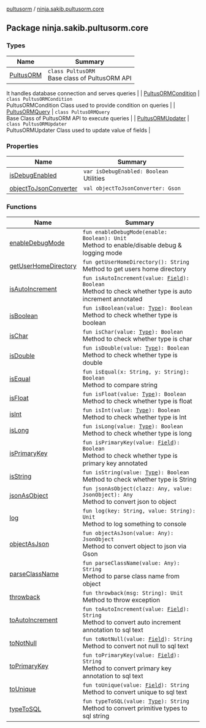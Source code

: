 [pultusorm](../index.md) / [ninja.sakib.pultusorm.core](.)

## Package ninja.sakib.pultusorm.core

### Types

| Name | Summary |
|---|---|
| [PultusORM](-pultus-o-r-m/index.md) | `class PultusORM`<br>Base class of PultusORM API
It handles database connection
and serves queries |
| [PultusORMCondition](-pultus-o-r-m-condition/index.md) | `class PultusORMCondition`<br>PultusORMCondition
Class used to provide condition on queries |
| [PultusORMQuery](-pultus-o-r-m-query/index.md) | `class PultusORMQuery`<br>Base Class of PultusORM API
to execute queries |
| [PultusORMUpdater](-pultus-o-r-m-updater/index.md) | `class PultusORMUpdater`<br>PultusORMUpdater
Class used to update value of fields |

### Properties

| Name | Summary |
|---|---|
| [isDebugEnabled](is-debug-enabled.md) | `var isDebugEnabled: Boolean`<br>Utilities |
| [objectToJsonConverter](object-to-json-converter.md) | `val objectToJsonConverter: Gson` |

### Functions

| Name | Summary |
|---|---|
| [enableDebugMode](enable-debug-mode.md) | `fun enableDebugMode(enable: Boolean): Unit`<br>Method to enable/disable debug &amp; logging mode |
| [getUserHomeDirectory](get-user-home-directory.md) | `fun getUserHomeDirectory(): String`<br>Method to get users home directory |
| [isAutoIncrement](is-auto-increment.md) | `fun isAutoIncrement(value: `[`Field`](http://docs.oracle.com/javase/6/docs/api/java/lang/reflect/Field.html)`): Boolean`<br>Method to check whether type is auto increment annotated |
| [isBoolean](is-boolean.md) | `fun isBoolean(value: `[`Type`](http://docs.oracle.com/javase/6/docs/api/java/lang/reflect/Type.html)`): Boolean`<br>Method to check whether type is boolean |
| [isChar](is-char.md) | `fun isChar(value: `[`Type`](http://docs.oracle.com/javase/6/docs/api/java/lang/reflect/Type.html)`): Boolean`<br>Method to check whether type is char |
| [isDouble](is-double.md) | `fun isDouble(value: `[`Type`](http://docs.oracle.com/javase/6/docs/api/java/lang/reflect/Type.html)`): Boolean`<br>Method to check whether type is double |
| [isEqual](is-equal.md) | `fun isEqual(x: String, y: String): Boolean`<br>Method to compare string |
| [isFloat](is-float.md) | `fun isFloat(value: `[`Type`](http://docs.oracle.com/javase/6/docs/api/java/lang/reflect/Type.html)`): Boolean`<br>Method to check whether type is float |
| [isInt](is-int.md) | `fun isInt(value: `[`Type`](http://docs.oracle.com/javase/6/docs/api/java/lang/reflect/Type.html)`): Boolean`<br>Method to check whether type is Int |
| [isLong](is-long.md) | `fun isLong(value: `[`Type`](http://docs.oracle.com/javase/6/docs/api/java/lang/reflect/Type.html)`): Boolean`<br>Method to check whether type is long |
| [isPrimaryKey](is-primary-key.md) | `fun isPrimaryKey(value: `[`Field`](http://docs.oracle.com/javase/6/docs/api/java/lang/reflect/Field.html)`): Boolean`<br>Method to check whether type is primary key annotated |
| [isString](is-string.md) | `fun isString(value: `[`Type`](http://docs.oracle.com/javase/6/docs/api/java/lang/reflect/Type.html)`): Boolean`<br>Method to check whether type is String |
| [jsonAsObject](json-as-object.md) | `fun jsonAsObject(clazz: Any, value: JsonObject): Any`<br>Method to convert json to object |
| [log](log.md) | `fun log(key: String, value: String): Unit`<br>Method to log something to console |
| [objectAsJson](object-as-json.md) | `fun objectAsJson(value: Any): JsonObject`<br>Method to convert object to json via Gson |
| [parseClassName](parse-class-name.md) | `fun parseClassName(value: Any): String`<br>Method to parse class name from object |
| [throwback](throwback.md) | `fun throwback(msg: String): Unit`<br>Method to throw exception |
| [toAutoIncrement](to-auto-increment.md) | `fun toAutoIncrement(value: `[`Field`](http://docs.oracle.com/javase/6/docs/api/java/lang/reflect/Field.html)`): String`<br>Method to convert auto increment annotation to sql text |
| [toNotNull](to-not-null.md) | `fun toNotNull(value: `[`Field`](http://docs.oracle.com/javase/6/docs/api/java/lang/reflect/Field.html)`): String`<br>Method to convert not null to sql text |
| [toPrimaryKey](to-primary-key.md) | `fun toPrimaryKey(value: `[`Field`](http://docs.oracle.com/javase/6/docs/api/java/lang/reflect/Field.html)`): String`<br>Method to convert primary key annotation to sql text |
| [toUnique](to-unique.md) | `fun toUnique(value: `[`Field`](http://docs.oracle.com/javase/6/docs/api/java/lang/reflect/Field.html)`): String`<br>Method to convert unique to sql text |
| [typeToSQL](type-to-s-q-l.md) | `fun typeToSQL(value: `[`Type`](http://docs.oracle.com/javase/6/docs/api/java/lang/reflect/Type.html)`): String`<br>Method to convert primitive types to sql string |
